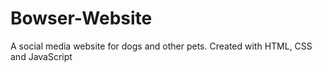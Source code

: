 # Bowser-Website
A social media website for dogs and other pets. Created with HTML, CSS and JavaScript

